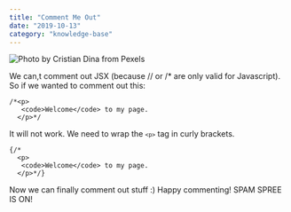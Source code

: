 ```yaml
---
title: "Comment Me Out"
date: "2019-10-13"
category: "knowledge-base"
---
```


![](https://i.imgur.com/DnSKN89.jpg "Photo by Cristian Dina from Pexels")

We can,t comment out JSX (because // or /* are only valid for Javascript). So if we wanted to comment out this:
``` 
/*<p>
   <code>Welcome</code> to my page.
  </p>*/

 ```

It will not work. We need to wrap the <code>```<p>```</code> tag in curly brackets.
```
{/*
  <p>
   <code>Welcome</code> to my page.
  </p>*/}
```
Now we can finally comment out stuff :) Happy commenting! 
SPAM SPREE IS ON!